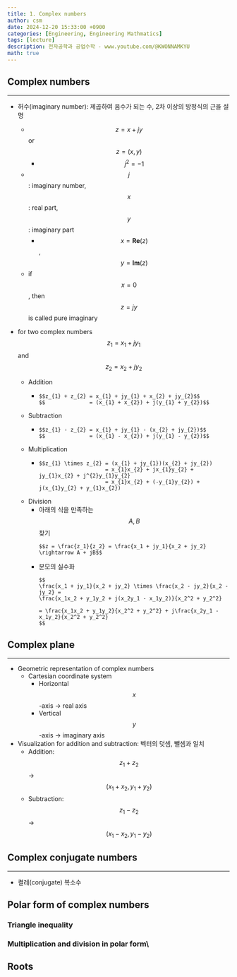 ```yaml
---
title: 1. Complex numbers
author: csm
date: 2024-12-20 15:33:00 +0900
categories: [Engineering, Engineering Mathmatics]
tags: [lecture]
description: 전자공학과 공업수학 - www.youtube.com/@KWONNAMKYU
math: true
---
```


## Complex numbers
---
- 허수(imaginary number): 제곱하여 음수가 되는 수, 2차 이상의 방정식의 근을 설명
  - $$z = x + jy$$ or $$z = (x, y)$$
    - $$j^{2} = -1$$
  - $$j$$ : imaginary number, $$x$$ : real part, $$y$$ : imaginary part
    - $$x = \mathbf{Re}(z)$$, $$y = \textbf{Im}(z)$$
  - if $$x = 0$$, then $$z = jy$$ is called pure imaginary

- for two complex numbers $$z_{1} = x_{1} + jy_{1}$$ and $$z_{2} = x_{2} + jy_{2}$$
  - Addition
    - ```
      $$z_{1} + z_{2} = x_{1} + jy_{1} + x_{2} + jy_{2}$$  
      $$              = (x_{1} + x_{2}) + j(y_{1} + y_{2})$$
      ```
  - Subtraction
    - ```
      $$z_{1} - z_{2} = x_{1} + jy_{1} - (x_{2} + jy_{2})$$
      $$              = (x_{1} - x_{2}) + j(y_{1} - y_{2})$$
      ```
  - Multiplication
    - ```
      $$z_{1} \times z_{2} = (x_{1} + jy_{1})(x_{2} + jy_{2})
                           = x_{1}x_{2} + jx_{1}y_{2} + jy_{1}x_{2} + j^{2}y_{1}y_{2}
                           = x_{1}x_{2} + (-y_{1}y_{2}) + j(x_{1}y_{2} + y_{1}x_{2})
      ```
  - Division
    - 아래의 식을 만족하는 $$A, B$$ 찾기
      ```
      $$z = \frac{z_1}{z_2} = \frac{x_1 + jy_1}{x_2 + jy_2} \rightarrow A + jB$$
      ```
    - 분모의 실수화
      ```
      $$       
      \frac{x_1 + jy_1}{x_2 + jy_2} \times \frac{x_2 - jy_2}{x_2 - jy_2} =
      \frac{x_1x_2 + y_1y_2 + j(x_2y_1 - x_1y_2)}{x_2^2 + y_2^2}
      
      = \frac{x_1x_2 + y_1y_2}{x_2^2 + y_2^2} + j\frac{x_2y_1 - x_1y_2}{x_2^2 + y_2^2}
      $$
      ```

## Complex plane
---
- Geometric representation of complex numbers
  - Cartesian coordinate system
    - Horizontal $$x$$-axis -> real axis
    - Vertical $$y$$-axis -> imaginary axis
- Visualization for addition and subtraction: 벡터의 덧셈, 뺄셈과 일치
  - Addition: $$z_{1} + z_{2}$$ -> $$(x_{1} + x_{2}, y_{1} + y_{2})$$
  - Subtraction: $$z_{1} - z_{2}$$ -> $$(x_{1} - x_{2}, y_{1} - y_{2})$$

## Complex conjugate numbers
---
- 켤레(conjugate) 복소수




## Polar form of complex numbers
### Triangle inequality
### Multiplication and division in polar form\
## Roots
